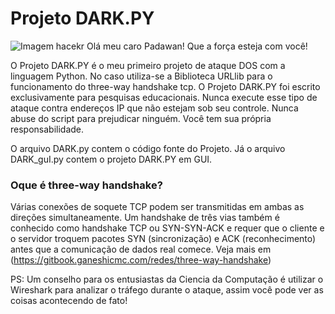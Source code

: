 # Projeto DARK.PY
  ![Imagem hacekr](https://i.ytimg.com/vi/0frkeDJ_1Og/maxresdefault.jpg)
Olá meu caro Padawan! Que a força esteja com você!

O Projeto DARK.PY é o meu primeiro projeto de ataque DOS com a linguagem Python. No caso utiliza-se a Biblioteca URLlib para o funcionamento do three-way handshake tcp. O Projeto DARK.PY foi escrito exclusivamente para pesquisas educacionais. Nunca execute esse tipo de ataque contra endereços IP que não estejam sob seu controle. Nunca abuse do script para prejudicar ninguém. Você tem sua própria responsabilidade.

O arquivo DARK.py contem o código fonte do Projeto. Já o arquivo DARK_guI.py contem o projeto DARK.PY em GUI.

<h3>Oque é three-way handshake?</h3>

Várias conexões de soquete TCP podem ser transmitidas em ambas as direções simultaneamente. Um handshake de três vias também é conhecido como handshake TCP ou SYN-SYN-ACK e requer que o cliente e o servidor troquem pacotes SYN (sincronização) e ACK (reconhecimento) antes que a comunicação de dados real comece. 
Veja mais em (https://gitbook.ganeshicmc.com/redes/three-way-handshake)


PS: Um conselho para os entusiastas da Ciencia da Computação é utilizar o Wireshark para analizar o tráfego durante o ataque, assim você pode ver as coisas acontecendo de fato!
